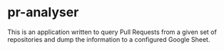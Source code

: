 # pr-analyser

This is an application written to query Pull Requests from a given set of repositories and dump the information to a configured Google Sheet. 


